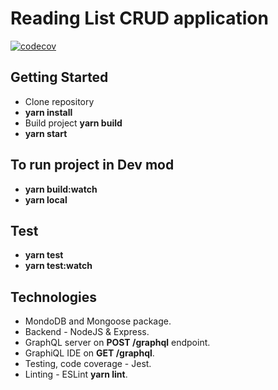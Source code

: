 # Reading List CRUD application
[![codecov](https://codecov.io/gh/duskent/reading_app/branch/master/graph/badge.svg)](https://codecov.io/gh/duskent/reading_app)
## Getting Started

- Clone repository
- **yarn install**
- Build project **yarn build**
- **yarn start**

## To run project in Dev mod
- **yarn build:watch**
- **yarn local**

## Test
- **yarn test**
- **yarn test:watch**

## Technologies
- MondoDB and Mongoose package.
- Backend - NodeJS & Express.
- GraphQL server on **POST /graphql** endpoint.
- GraphiQL IDE on **GET /graphql**.
- Testing, code coverage - Jest.
- Linting - ESLint **yarn lint**.
